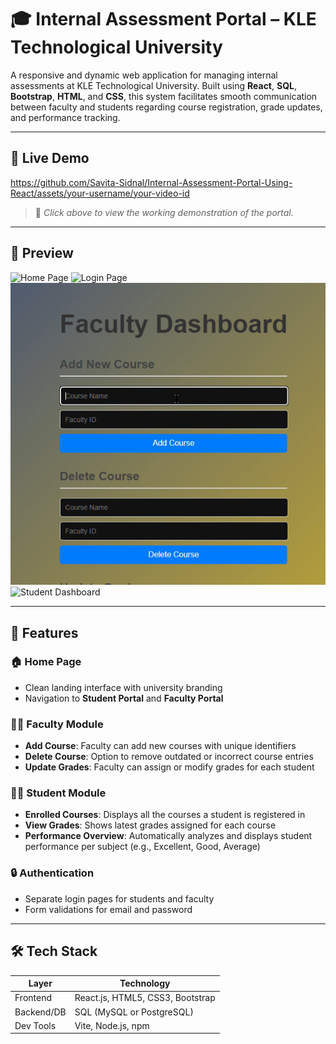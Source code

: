 # 🎓 Internal Assessment Portal – KLE Technological University

A responsive and dynamic web application for managing internal assessments at KLE Technological University. Built using **React**, **SQL**, **Bootstrap**, **HTML**, and **CSS**, this system facilitates smooth communication between faculty and students regarding course registration, grade updates, and performance tracking.

---

## 🎥 Live Demo

https://github.com/Savita-Sidnal/Internal-Assessment-Portal-Using-React/assets/your-username/your-video-id

> 📌 *Click above to view the working demonstration of the portal.*

---

## 📸 Preview

![Home Page](./screenshots/homepage.png)
![Login Page](./screenshots/login.png)
![Faculty Dashboard](./screenshots/faculty_dashboard.png)
![Student Dashboard](./screenshots/student_dashboard.png)

---

## 🚀 Features

### 🏠 Home Page
- Clean landing interface with university branding
- Navigation to **Student Portal** and **Faculty Portal**

### 👩‍🏫 Faculty Module
- **Add Course**: Faculty can add new courses with unique identifiers
- **Delete Course**: Option to remove outdated or incorrect course entries
- **Update Grades**: Faculty can assign or modify grades for each student

### 👨‍🎓 Student Module
- **Enrolled Courses**: Displays all the courses a student is registered in
- **View Grades**: Shows latest grades assigned for each course
- **Performance Overview**: Automatically analyzes and displays student performance per subject (e.g., Excellent, Good, Average)

### 🔒 Authentication
- Separate login pages for students and faculty
- Form validations for email and password

---

## 🛠️ Tech Stack

| Layer         | Technology                           |
|---------------|--------------------------------------|
| Frontend      | React.js, HTML5, CSS3, Bootstrap     |
| Backend/DB    | SQL (MySQL or PostgreSQL)            |
| Dev Tools     | Vite, Node.js, npm                   |
